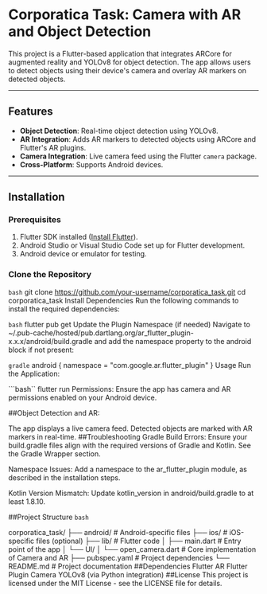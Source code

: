 # Corporatica Task: Camera with AR and Object Detection

This project is a Flutter-based application that integrates ARCore for augmented reality and YOLOv8 for object detection. The app allows users to detect objects using their device's camera and overlay AR markers on detected objects.

---

## Features

- **Object Detection**: Real-time object detection using YOLOv8.
- **AR Integration**: Adds AR markers to detected objects using ARCore and Flutter's AR plugins.
- **Camera Integration**: Live camera feed using the Flutter `camera` package.
- **Cross-Platform**: Supports Android devices.

---

## Installation

### Prerequisites
1. Flutter SDK installed ([Install Flutter](https://flutter.dev/docs/get-started/install)).
2. Android Studio or Visual Studio Code set up for Flutter development.
3. Android device or emulator for testing.

### Clone the Repository
```bash```
git clone https://github.com/your-username/corporatica_task.git
cd corporatica_task
Install Dependencies
Run the following commands to install the required dependencies:

```bash```
flutter pub get
Update the Plugin Namespace (if needed)
Navigate to ~/.pub-cache/hosted/pub.dartlang.org/ar_flutter_plugin-x.x.x/android/build.gradle and add the namespace property to the android block if not present:

```gradle```
android {
    namespace = "com.google.ar.flutter_plugin"
}
Usage
Run the Application:

```bash``
flutter run
Permissions: Ensure the app has camera and AR permissions enabled on your Android device.

##Object Detection and AR:

The app displays a live camera feed.
Detected objects are marked with AR markers in real-time.
##Troubleshooting
Gradle Build Errors: Ensure your build.gradle files align with the required versions of Gradle and Kotlin. See the Gradle Wrapper section.

Namespace Issues: Add a namespace to the ar_flutter_plugin module, as described in the installation steps.

Kotlin Version Mismatch: Update kotlin_version in android/build.gradle to at least 1.8.10.

##Project Structure
```bash```

corporatica_task/
├── android/                 # Android-specific files
├── ios/                     # iOS-specific files (optional)
├── lib/                     # Flutter code
│   ├── main.dart            # Entry point of the app
│   └── UI/
│       └── open_camera.dart # Core implementation of Camera and AR
├── pubspec.yaml             # Project dependencies
└── README.md                # Project documentation
##Dependencies
Flutter
AR Flutter Plugin
Camera
YOLOv8 (via Python integration)
##License
This project is licensed under the MIT License - see the LICENSE file for details.

